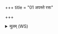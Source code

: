 +++
title = "01 अपस्ते रसः"

+++
<details><summary>मूलम् (WS)</summary>

अपस्ते रसः सिषक्तु यातुधान स्वाहा ॥ १ ॥
</details>